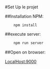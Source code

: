 #Set Up le projet

##Installation NPM:
```
    npm install
```
##execute server:
```bash
    npm run server
```
##Open on browser:

[LocalHost:9000](http://localhost:9000)